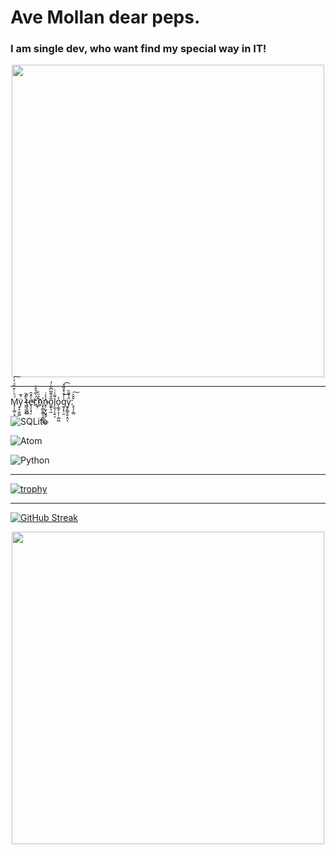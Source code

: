 
<p align="center"> <h1> Ave Mollan dear peps.</h1> </p>

<p align="center"> <h3> I am single dev, who want find my special way in IT! </h3></p>

<p align="center">
<img src="https://media.tenor.com/68ogcT1aflwAAAAd/anime-i-dont-know.gif" align="center" height="500" />
</p>

<hr>
<p>Ḿ̟̦̹̻͎̯̜͕̣ͪͨ͒̃ͩ͛ͨ͠ÿ́͊͏̠̥̱̯͖ ̷͉̹̜͎̍̓̈͟ṯ̴̡̞̬̻̀͌e̵̟͎̖͉̦ͧ̂̆̄͢c̈́̀̃͒̎̀҉̪̦h̑ͪ̄҉̗̩̻͙̳̩̯̻̠͜ṋ̴̦̮͎̮̭̥ͤ̓̇o͚̙͉̰͂̐͌̅͆̆ͨ̒l̨̰̖̦̗̱͔͌ͮͨo̔͏͎͚̘͔̦̜͚͖g͕̙̹̫̍̓̄ͤ̽͌̽͢͡y̬̙͇̞͈͙̤̖̋ͤ͌̏:̮͉̦̹͇̌̌͐͠</p>

![SQLite](https://img.shields.io/badge/sqlite-%2307405e.svg?style=for-the-badge&logo=sqlite&logoColor=white)

![Atom](https://img.shields.io/badge/Atom-%2366595C.svg?style=for-the-badge&logo=atom&logoColor=white)

![Python](https://img.shields.io/badge/python-3670A0?style=for-the-badge&logo=python&logoColor=ffdd54)

<hr>

[![trophy](https://github-profile-trophy.vercel.app/?username=kohiry)](https://github.com/ryo-ma/github-profile-trophy)

<hr>

[![GitHub Streak](https://github-readme-streak-stats.herokuapp.com/?user=DenverCoder1)](https://git.io/streak-stats)

<p align="center">
<img src="https://media.tenor.com/kaRCm9ELxKgAAAAC/menhera-chan-chibi.gif" align="center" height="500" />
</p>

